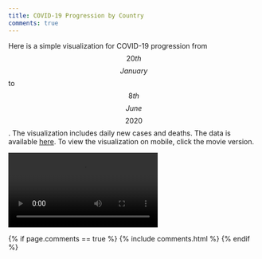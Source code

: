 ```yaml
---
title: COVID-19 Progression by Country
comments: true
---
```


<!-- Global site tag (gtag.js) - Google Analytics -->
<script async src="https://www.googletagmanager.com/gtag/js?id=UA-167411237-1"></script>
<script>
  window.dataLayer = window.dataLayer || [];
  function gtag(){dataLayer.push(arguments);}
  gtag('js', new Date());

  gtag('config', 'UA-167411237-1');
</script>

<script type="text/javascript" async
  src="https://cdn.mathjax.org/mathjax/latest/MathJax.js?config=TeX-MML-AM_CHTML">
</script>

Here is a simple visualization for COVID-19 progression from $$20th$$ $$January$$ to $$8th$$ $$June$$ $$2020$$. The visualization includes daily new cases and deaths. The data is available <a href="https://github.com/owid/covid-19-data" target="_blank" rel="nofollow noopener noreferrer">here</a>. To view the visualization on mobile, click the movie version. 

 <video controls>
  <source src="/proj_files/COVID19.mov" type="video/mp4">
Your browser does not support the video tag.
</video> 

{% if page.comments == true %}
  {% include comments.html %}
{% endif %}

